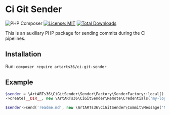 # Ci Git Sender

![PHP Composer](https://github.com/ArtARTs36/php-ci-git-sender/workflows/PHP%20Composer/badge.svg?branch=master)
[![License: MIT](https://img.shields.io/badge/License-MIT-yellow.svg)](https://opensource.org/licenses/MIT)
<a href="https://poser.pugx.org/artarts36/ci-git-sender/d/total.svg">
<img src="https://poser.pugx.org/artarts36/ci-git-sender/d/total.svg" alt="Total Downloads">
</a>

This is an auxiliary PHP package for sending commits during the CI pipelines.

## Installation

Run: `composer require artarts36/ci-git-sender`

## Example

```php
$sender = \ArtARTs36\CiGitSender\Sender\Factory\SenderFactory::local()
->create(__DIR__, new \ArtARTs36\CiGitSender\Remote\Credentials('my-login', 'my-token'));

$sender->send('readme.md', new \ArtARTs36\CiGitSender\Commit\Message('My file to {$BRANCH}'));
```
